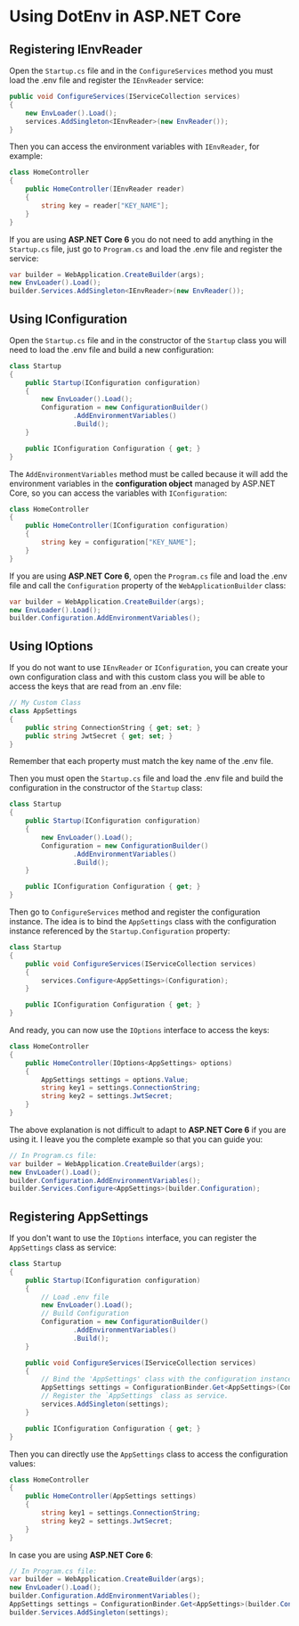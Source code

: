 # Using DotEnv in ASP.NET Core

## Registering IEnvReader

Open the `Startup.cs` file and in the `ConfigureServices` method you must load the .env file and register the `IEnvReader` service:
```cs
public void ConfigureServices(IServiceCollection services)
{
    new EnvLoader().Load();
    services.AddSingleton<IEnvReader>(new EnvReader());
}
```
Then you can access the environment variables with `IEnvReader`, for example:
```cs
class HomeController
{
    public HomeController(IEnvReader reader)
    {
        string key = reader["KEY_NAME"];
    }
}
```
If you are using **ASP.NET Core 6** you do not need to add anything in the `Startup.cs` file, just go to `Program.cs` and load the .env file and register the service:
```cs
var builder = WebApplication.CreateBuilder(args);
new EnvLoader().Load();
builder.Services.AddSingleton<IEnvReader>(new EnvReader());
```

## Using IConfiguration

Open the `Startup.cs` file and in the constructor of the `Startup` class you will need to load the .env file and build a new configuration:
```cs
class Startup
{
    public Startup(IConfiguration configuration)
    {
        new EnvLoader().Load();
        Configuration = new ConfigurationBuilder()
                .AddEnvironmentVariables()
                .Build();
    }

    public IConfiguration Configuration { get; }
}
```
The `AddEnvironmentVariables` method must be called because it will add the environment variables in the **configuration object** managed by ASP.NET Core, so you can access the variables with `IConfiguration`:
```cs
class HomeController
{
    public HomeController(IConfiguration configuration)
    {
        string key = configuration["KEY_NAME"];
    }
}
```
If you are using **ASP.NET Core 6**, open the `Program.cs` file and load the .env file and call the `Configuration` property of the `WebApplicationBuilder` class:
```cs
var builder = WebApplication.CreateBuilder(args);
new EnvLoader().Load();
builder.Configuration.AddEnvironmentVariables();
```

## Using IOptions

If you do not want to use `IEnvReader` or `IConfiguration`, you can create your own configuration class and with this custom class you will be able to access the keys that are read from an .env file:
```cs
// My Custom Class
class AppSettings
{
    public string ConnectionString { get; set; }
    public string JwtSecret { get; set; }
}
```
Remember that each property must match the key name of the .env file.

Then you must open the `Startup.cs` file and load the .env file and build the configuration in the constructor of the `Startup` class:
```cs
class Startup
{
    public Startup(IConfiguration configuration)
    {
        new EnvLoader().Load();
        Configuration = new ConfigurationBuilder()
                .AddEnvironmentVariables()
                .Build();
    }

    public IConfiguration Configuration { get; }
}
```
Then go to `ConfigureServices` method and register the configuration instance. The idea is to bind the `AppSettings` class with the configuration instance referenced by the `Startup.Configuration` property:
```cs
class Startup
{
    public void ConfigureServices(IServiceCollection services)
    {
        services.Configure<AppSettings>(Configuration);
    }

    public IConfiguration Configuration { get; }
}
```
And ready, you can now use the `IOptions` interface to access the keys:
```cs
class HomeController
{
    public HomeController(IOptions<AppSettings> options)
    {
        AppSettings settings = options.Value;
        string key1 = settings.ConnectionString;
        string key2 = settings.JwtSecret;
    }
}
```
The above explanation is not difficult to adapt to **ASP.NET Core 6** if you are using it. I leave you the complete example so that you can guide you:
```cs
// In Program.cs file:
var builder = WebApplication.CreateBuilder(args);
new EnvLoader().Load();
builder.Configuration.AddEnvironmentVariables();
builder.Services.Configure<AppSettings>(builder.Configuration);
```

## Registering AppSettings

If you don't want to use the `IOptions` interface, you can register the `AppSettings` class as service:
```cs
class Startup
{
    public Startup(IConfiguration configuration)
    {
        // Load .env file
        new EnvLoader().Load();
        // Build Configuration
        Configuration = new ConfigurationBuilder()
                .AddEnvironmentVariables()
                .Build();
    }

    public void ConfigureServices(IServiceCollection services)
    {
        // Bind the 'AppSettings' class with the configuration instance.
        AppSettings settings = ConfigurationBinder.Get<AppSettings>(Configuration);
        // Register the `AppSettings` class as service.
        services.AddSingleton(settings);
    }

    public IConfiguration Configuration { get; }
}
```
Then you can directly use the `AppSettings` class to access the configuration values:
```cs
class HomeController
{
    public HomeController(AppSettings settings)
    {
        string key1 = settings.ConnectionString;
        string key2 = settings.JwtSecret;
    }
}
```
In case you are using **ASP.NET Core 6**:
```cs
// In Program.cs file:
var builder = WebApplication.CreateBuilder(args);
new EnvLoader().Load();
builder.Configuration.AddEnvironmentVariables();
AppSettings settings = ConfigurationBinder.Get<AppSettings>(builder.Configuration);
builder.Services.AddSingleton(settings);
```